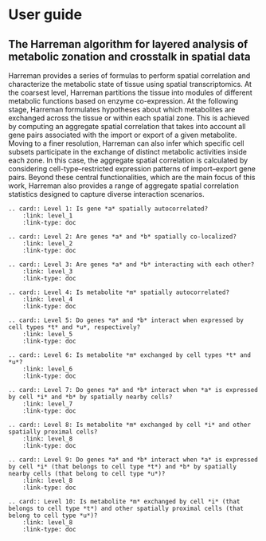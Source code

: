 # User guide

## The Harreman algorithm for layered analysis of metabolic zonation and crosstalk in spatial data

Harreman provides a series of formulas to perform spatial correlation and characterize the metabolic state of tissue using spatial transcriptomics. At the coarsest level, Harreman partitions the tissue into modules of different metabolic functions based on enzyme co-expression. At the following stage, Harreman formulates hypotheses about which metabolites are exchanged across the tissue or within each spatial zone. This is achieved by computing an aggregate spatial correlation that takes into account all gene pairs associated with the import or export of a given metabolite. Moving to a finer resolution, Harreman can also infer which specific cell subsets participate in the exchange of distinct metabolic activities inside each zone. In this case, the aggregate spatial correlation is calculated by considering cell-type–restricted expression patterns of import–export gene pairs. Beyond these central functionalities, which are the main focus of this work, Harreman also provides a range of aggregate spatial correlation statistics designed to capture diverse interaction scenarios.

```{eval-rst}
.. card:: Level 1: Is gene *a* spatially autocorrelated?
    :link: level_1
    :link-type: doc
```
```{eval-rst}
.. card:: Level 2: Are genes *a* and *b* spatially co-localized?
    :link: level_2
    :link-type: doc
```
```{eval-rst}
.. card:: Level 3: Are genes *a* and *b* interacting with each other?
    :link: level_3
    :link-type: doc
```
```{eval-rst}
.. card:: Level 4: Is metabolite *m* spatially autocorrelated?
    :link: level_4
    :link-type: doc
```
```{eval-rst}
.. card:: Level 5: Do genes *a* and *b* interact when expressed by cell types *t* and *u*, respectively?
    :link: level_5
    :link-type: doc
```
```{eval-rst}
.. card:: Level 6: Is metabolite *m* exchanged by cell types *t* and *u*?
    :link: level_6
    :link-type: doc
```
```{eval-rst}
.. card:: Level 7: Do genes *a* and *b* interact when *a* is expressed by cell *i* and *b* by spatially nearby cells?
    :link: level_7
    :link-type: doc
```
```{eval-rst}
.. card:: Level 8: Is metabolite *m* exchanged by cell *i* and other spatially proximal cells?
    :link: level_8
    :link-type: doc
```
```{eval-rst}
.. card:: Level 9: Do genes *a* and *b* interact when *a* is expressed by cell *i* (that belongs to cell type *t*) and *b* by spatially nearby cells (that belong to cell type *u*)?
    :link: level_8
    :link-type: doc
```
```{eval-rst}
.. card:: Level 10: Is metabolite *m* exchanged by cell *i* (that belongs to cell type *t*) and other spatially proximal cells (that belong to cell type *u*)?
    :link: level_8
    :link-type: doc
```
